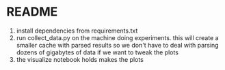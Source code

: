 # README

1. install dependencies from requirements.txt
2. run collect_data.py on the machine doing experiments. this will create a smaller cache with parsed results so we don't have to deal with parsing dozens of gigabytes of data if we want to tweak the plots
3. the visualize notebook holds makes the plots